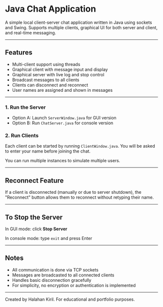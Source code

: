 
# Java Chat Application

A simple local client-server chat application written in Java using sockets and Swing. Supports multiple clients, graphical UI for both server and client, and real-time messaging.

---

## Features

- Multi-client support using threads
- Graphical client with message input and display
- Graphical server with live log and stop control
- Broadcast messages to all clients
- Clients can disconnect and reconnect
- User names are assigned and shown in messages

---

### 1. Run the Server

- Option A: Launch `ServerWindow.java` for GUI version
- Option B: Run `ChatServer.java` for console version

### 2. Run Clients

Each client can be started by running `ClientWindow.java`. You will be asked to enter your name before joining the chat.

You can run multiple instances to simulate multiple users.

---

## Reconnect Feature

If a client is disconnected (manually or due to server shutdown), the "Reconnect" button allows them to reconnect without retyping their name.

---

## To Stop the Server

In GUI mode: click **Stop Server**

In console mode: type `exit` and press Enter

---

## Notes

- All communication is done via TCP sockets
- Messages are broadcasted to all connected clients
- Handles basic disconnection gracefully
- For simplicity, no encryption or authentication is implemented

---


Created by Halahan Kiril. For educational and portfolio purposes.
